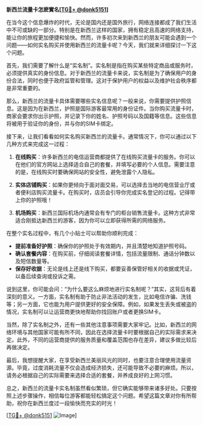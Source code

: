 **新西兰流量卡怎麽實名[[TG💪+ @donk5151](https://t.me/s/donk5151)]**

在当今这个信息爆炸的时代，无论是国内还是国外旅行，网络连接都成了我们生活中不可或缺的一部分。特别是在新西兰这样的国家，拥有稳定且高速的网络支持，能让你的旅程更加便捷和愉快。然而，许多初次来到新西兰的朋友可能会遇到一个问题——如何实名购买并使用新西兰的流量卡呢？今天，我们就来详细探讨一下这个问题。

首先，我们需要了解什么是“实名制”。实名制是指在购买某些特定商品或服务时，必须提供真实的身份信息。对于新西兰的流量卡来说，实名制是为了确保用户的身份合法，同时也便于政府监管和管理。这对于保护用户的权益以及维护社会秩序都是非常重要的。

那么，新西兰的流量卡具体需要哪些实名信息呢？一般来说，你需要提供护照信息。这是因为在新西兰，护照是国际游客最常用的身份证件。当你购买流量卡时，商家会要求你出示护照，并记录下你的姓名、护照号码以及国籍等信息。这些信息将被用于验证你的身份，并与你的SIM卡绑定。

接下来，让我们看看如何实名购买新西兰的流量卡。通常情况下，你可以通过以下几种方式来完成这一过程：

1. **在线购买**：许多新西兰的电信运营商都提供了在线购买流量卡的服务。你可以在他们的官方网站上选择适合自己的套餐，并填写必要的个人信息。需要注意的是，在线购买时要确保网站的安全性，避免泄露个人隐私。

2. **实体店铺购买**：如果你更倾向于面对面交易，可以选择去当地的电信营业厅或者便利店购买流量卡。在购买时，店员会引导你完成实名登记的过程。记得带上你的护照哦！

3. **机场购买**：新西兰国际机场内通常会有专门的柜台销售流量卡。这种方式非常适合刚抵达新西兰的游客，因为你可以立即获得所需的网络服务。

在整个实名过程中，有几个小贴士可以帮助你顺利完成：

- **提前准备好护照**：确保你的护照处于有效期内，并且清楚地知道护照号码。
- **确认套餐内容**：在购买前，仔细阅读套餐详情，包括流量限制、通话分钟数以及短信数量等。
- **保存好收据**：无论是线上还是线下购买，都要妥善保管好相关的收据或凭证，以备后续查询或投诉之需。

说到这里，你可能会问：“为什么要这么麻烦地进行实名制呢？”其实，这背后有着深刻的意义。一方面，实名制有助于防止非法活动的发生，比如电信诈骗、洗钱等；另一方面，它也能为用户提供更好的安全保障。例如，如果发生丢失或被盗的情况，实名制可以让运营商更快地帮助你找回账户或者更换SIM卡。

当然，除了实名制之外，还有一些其他注意事项需要大家牢记。比如，新西兰的网络环境与其他国家可能有所不同，因此在选择流量卡时要根据自己的实际需求来决定。此外，不同的运营商提供的服务质量和覆盖范围也存在差异，建议多做比较后再做决定。

最后，我想提醒大家，在享受新西兰美丽风光的同时，也要注意合理使用流量资源。毕竟，过度消耗流量不仅会造成经济损失，还可能导致不必要的麻烦。所以，请务必根据自己的实际需要来选择合适的套餐，并养成良好的上网习惯。

总之，新西兰的流量卡实名制虽然看似繁琐，但它确实能够带来诸多好处。只要按照上述步骤操作，相信每位游客都能轻松搞定这个问题。希望这篇文章对你有所帮助，祝你在新西兰度过一段愉快而充实的时光！

[[TG💪+ @donk5151](https://t.me/s/donk5151) ![Image](https://i.postimg.cc/rwNCRYN7/Snipaste-2025-04-30-17-27-05.png)]